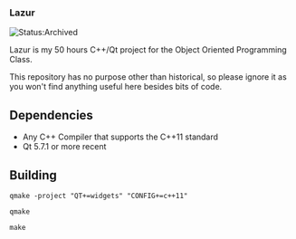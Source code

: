 ### Lazur

![Status:Archived](https://img.shields.io/badge/Project_Status-Archived-lightgrey.svg)

Lazur is my 50 hours C++/Qt project for the Object Oriented Programming Class.

This repository has no purpose other than historical, so please ignore it as you won't find anything useful here besides bits of code.

## Dependencies

- Any C++ Compiler that supports the C++11 standard
- Qt 5.7.1 or more recent

## Building

```
qmake -project "QT+=widgets" "CONFIG+=c++11"

qmake

make
```
